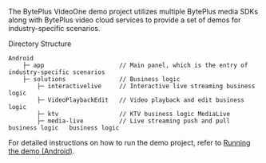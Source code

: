 The BytePlus VideoOne demo project utilizes multiple BytePlus media SDKs along with BytePlus video cloud services to provide a set of demos for industry-specific scenarios.

Directory Structure
```plain
Android
    ├─ app                     // Main panel, which is the entry of industry-specific scenarios
    ├─ solutions               // Business logic
        ├─ interactivelive     // Interactive live streaming business logic
        ├─ VideoPlaybackEdit   // Video playback and edit business logic
        ├─ ktv                 // KTV business logic MediaLive
        ├─ media-live          // Live streaming push and pull business logic   business logic
```

For detailed instructions on how to run the demo project, refer to [Running the demo (Android)](https://docs.byteplus.com/en/byteplus-vos/docs/running-the-demo-android-).
